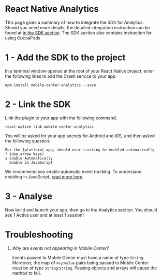 # React Native Analytics



This page gives a summary of how to integrate the SDK for Analytics. Should you need more details, the detailed integration instruction can be found at [in the SDK section](/sdk/React-Native/getting-started/).
The SDK section also contains instruction for using CocoaPods

# 1 - Add the SDK to the project

In a terminal window opened at the root of your React Native project, enter the following lines to add the Crash service to your app:

```
npm install mobile-center-analytics --save
```

# 2 - Link the SDK

Link the plugin to your app with the following command.

```
react-native link mobile-center-analytics
```

You will be asked for your app secrets for Android and iOS, and then asked the following question:

```
For the [platform] app, should user tracking be enabled automatically ? (Use arrow keys)
❯ Enable Automatically
  Enable in JavaScript
```

We recommend you enable automatic event tracking. To understand enabling in JavaScript, [read more here](/sdk/React-Native/analytics/#enable-javascript).

# 3 - Analyse

Now build and launch your app, then go to the Analytics section.  You should see 1 Active user and at least 1 session!


# Troubleshooting

1. *Why are events not appearing in Mobile Center?*

    Events passed to Mobile Center must have a name of type `String`. Moreover, the map of `key`:`value` pairs being passed to Mobile Center must be of type `String`:`String`. Passing objects and arrays will cause the method to fail.
